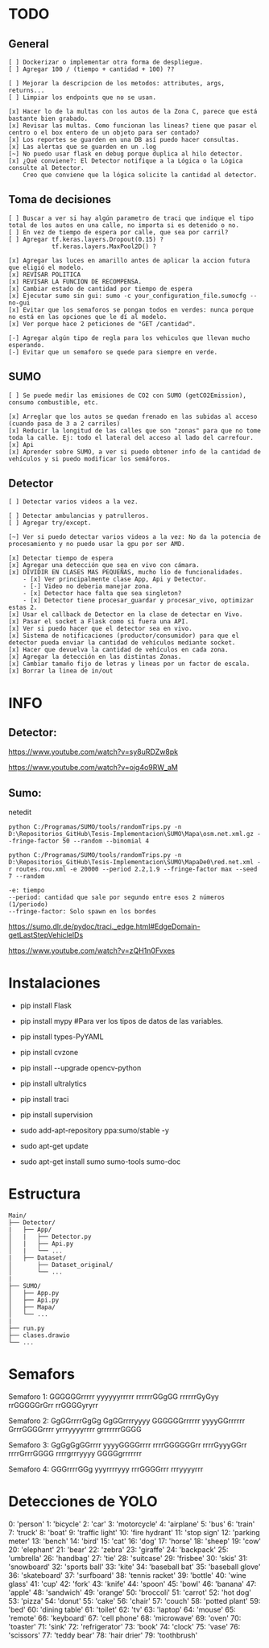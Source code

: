 # TODO
## General
    [ ] Dockerizar o implementar otra forma de despliegue.
    [ ] Agregar 100 / (tiempo + cantidad + 100) ??

    [ ] Mejorar la descripcion de los metodos: attributes, args, returns...
    [ ] Limpiar los endpoints que no se usan.
    
    [x] Hacer lo de la multas con los autos de la Zona C, parece que está bastante bien grabado.
    [x] Revisar las multas. Como funcionan las lineas? tiene que pasar el centro o el box entero de un objeto para ser contado?
    [x] Los reportes se guarden en una DB así puedo hacer consultas.
    [x] Las alertas que se guarden en un .log   
    [~] No puedo usar flask en debug porque duplica al hilo detector.
    [x] ¿Qué conviene?: El Detector notifique a la Lógica o la Lógica consulte al Detector.
        Creo que conviene que la lógica solicite la cantidad al detector.


## Toma de decisiones
    [ ] Buscar a ver si hay algún parametro de traci que indique el tipo total de los autos en una calle, no importa si es detenido o no.
    [ ] En vez de tiempo de espera por calle, que sea por carril?
    [ ] Agregar tf.keras.layers.Dropout(0.15) ?
                tf.keras.layers.MaxPool2D() ?

    [x] Agregar las luces en amarillo antes de aplicar la accion futura que eligió el modelo.
    [x] REVISAR POLITICA
    [x] REVISAR LA FUNCION DE RECOMPENSA.
    [x] Cambiar estado de cantidad por tiempo de espera
    [x] Ejecutar sumo sin gui: sumo -c your_configuration_file.sumocfg --no-gui
    [x] Evitar que los semaforos se pongan todos en verdes: nunca porque no está en las opciones que le dí al modelo.
    [x] Ver porque hace 2 peticiones de "GET /cantidad".

    [-] Agregar algún tipo de regla para los vehiculos que llevan mucho esperando. 
    [-] Evitar que un semaforo se quede para siempre en verde.


## SUMO
    [ ] Se puede medir las emisiones de CO2 con SUMO (getCO2Emission), consumo combustible, etc.

    [x] Arreglar que los autos se quedan frenado en las subidas al acceso (cuando pasa de 3 a 2 carriles)
    [x] Reducir la longitud de las calles que son "zonas" para que no tome toda la calle. Ej: todo el lateral del acceso al lado del carrefour.
    [x] Api
    [x] Aprender sobre SUMO, a ver si puedo obtener info de la cantidad de vehículos y si puedo modificar los semáforos.


## Detector
    [ ] Detectar varios videos a la vez.

    [ ] Detectar ambulancias y patrulleros.
    [ ] Agregar try/except.

    [~] Ver si puedo detectar varios videos a la vez: No da la potencia de procesamiento y no puedo usar la gpu por ser AMD.

    [x] Detectar tiempo de espera
    [x] Agregar una detección que sea en vivo con cámara.
    [x] DIVIDIR EN CLASES MAS PEQUEÑAS, mucho lío de funcionalidades.
        - [x] Ver principalmente clase App, Api y Detector.
        - [-] Video no deberia manejar zona.
        - [x] Detector hace falta que sea singleton?
        - [x] Detector tiene procesar_guardar y procesar_vivo, optimizar estas 2.
    [x] Usar el callback de Detector en la clase de detectar en Vivo.
    [x] Pasar el socket a Flask como si fuera una API.
    [x] Ver si puedo hacer que el detector sea en vivo.
    [x] Sistema de notificaciones (productor/consumidor) para que el detector pueda enviar la cantidad de vehículos mediante socket.
    [x] Hacer que devuelva la cantidad de vehículos en cada zona.
    [x] Agregar la detección en las distintas Zonas.
    [x] Cambiar tamaño fijo de letras y lineas por un factor de escala.
    [x] Borrar la linea de in/out


# INFO
## Detector:
https://www.youtube.com/watch?v=sy8uRDZw8pk

https://www.youtube.com/watch?v=oig4o9RW_aM

## Sumo:
netedit

    python C:/Programas/SUMO/tools/randomTrips.py -n D:\Repositorios_GitHub\Tesis-Implementacion\SUMO\Mapa\osm.net.xml.gz --fringe-factor 50 --random --binomial 4

    python C:/Programas/SUMO/tools/randomTrips.py -n D:\Repositorios_GitHub\Tesis-Implementacion\SUMO\MapaDe0\red.net.xml -r routes.rou.xml -e 20000 --period 2.2,1.9 --fringe-factor max --seed 7 --random

    -e: tiempo
    --period: cantidad que sale por segundo entre esos 2 números (1/periodo)
    --fringe-factor: Solo spawn en los bordes

https://sumo.dlr.de/pydoc/traci._edge.html#EdgeDomain-getLastStepVehicleIDs 

https://www.youtube.com/watch?v=zQH1n0Fvxes


# Instalaciones
- pip install Flask
- pip install mypy      #Para ver los tipos de datos de las variables.
- pip install types-PyYAML
- pip install cvzone
- pip install --upgrade opencv-python
- pip install ultralytics
- pip install traci
- pip install supervision

- sudo add-apt-repository ppa:sumo/stable -y
- sudo apt-get update
- sudo apt-get install sumo sumo-tools sumo-doc



# Estructura

    Main/
    ├── Detector/
    |   ├── App/
    │   |   ├── Detector.py
    │   |   ├── Api.py
    │   |   └── ...
    |   ├── Dataset/
    │       ├── Dataset_original/ 
    │       └── ...
    |
    ├── SUMO/
    │   ├── App.py
    │   ├── Api.py
    │   ├── Mapa/
    │   └── ...
    |
    ├── run.py
    ├── clases.drawio
    └── ...


# Semafors
Semaforo 1: 
GGGGGGrrrrr
yyyyyyrrrrr
rrrrrrGGgGG
rrrrrrGyGyy
rrGGGGGrGrr
rrGGGGyryrr

Semaforo 2:
GgGGrrrrGgGg
GgGGrrrryyyy
GGGGGGrrrrrr
yyyyGGrrrrrr
GrrrGGGGrrrr
yrrryyyyrrrr
grrrrrrrGGGG

Semaforo 3:
GgGgGgGGrrrr
yyyyGGGGrrrr
rrrrGGGGGGrr
rrrrGyyyGGrr
rrrrGrrrGGGG
rrrrgrrryyyy
GGGGgrrrrrrr 

Semaforo 4:
GGGrrrrGGg
yyyrrrryyy
rrrGGGGrrr
rrryyyyrrr

# Detecciones de YOLO
0: 'person'
1: 'bicycle'
2: 'car'
3: 'motorcycle'
4: 'airplane'
5: 'bus'
6: 'train'
7: 'truck'
8: 'boat'
9: 'traffic light'
10: 'fire hydrant'
11: 'stop sign'
12: 'parking meter'
13: 'bench'
14: 'bird'
15: 'cat'
16: 'dog'
17: 'horse'
18: 'sheep'
19: 'cow'
20: 'elephant'
21: 'bear'
22: 'zebra'
23: 'giraffe'
24: 'backpack'
25: 'umbrella'
26: 'handbag'
27: 'tie'
28: 'suitcase'
29: 'frisbee'
30: 'skis'
31: 'snowboard'
32: 'sports ball'
33: 'kite'
34: 'baseball bat'
35: 'baseball glove'
36: 'skateboard'
37: 'surfboard'
38: 'tennis racket'
39: 'bottle'
40: 'wine glass'
41: 'cup'
42: 'fork'
43: 'knife'
44: 'spoon'
45: 'bowl'
46: 'banana'
47: 'apple'
48: 'sandwich'
49: 'orange'
50: 'broccoli'
51: 'carrot'
52: 'hot dog'
53: 'pizza'
54: 'donut'
55: 'cake'
56: 'chair'
57: 'couch'
58: 'potted plant'
59: 'bed'
60: 'dining table'
61: 'toilet'
62: 'tv'
63: 'laptop'
64: 'mouse'
65: 'remote'
66: 'keyboard'
67: 'cell phone'
68: 'microwave'
69: 'oven'
70: 'toaster'
71: 'sink'
72: 'refrigerator'
73: 'book'
74: 'clock'
75: 'vase'
76: 'scissors'
77: 'teddy bear'
78: 'hair drier'
79: 'toothbrush'